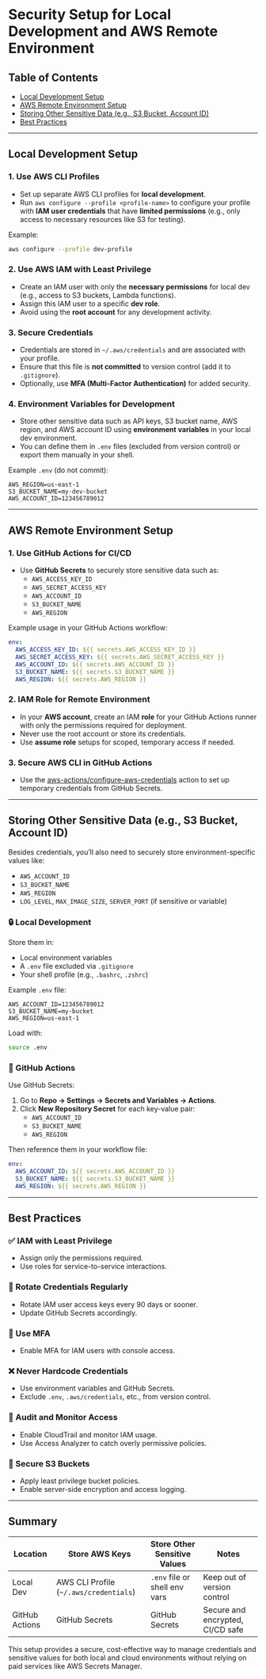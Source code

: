 
# Security Setup for Local Development and AWS Remote Environment

## Table of Contents
- [Local Development Setup](#local-development-setup)
- [AWS Remote Environment Setup](#aws-remote-environment-setup)
- [Storing Other Sensitive Data (e.g., S3 Bucket, Account ID)](#storing-other-sensitive-data-eg-s3-bucket-account-id)
- [Best Practices](#best-practices)

---

## Local Development Setup

### 1. **Use AWS CLI Profiles**
- Set up separate AWS CLI profiles for **local development**.
- Run `aws configure --profile <profile-name>` to configure your profile with **IAM user credentials** that have **limited permissions** (e.g., only access to necessary resources like S3 for testing).

Example:
   ```bash
   aws configure --profile dev-profile
   ```

### 2. **Use AWS IAM with Least Privilege**
- Create an IAM user with only the **necessary permissions** for local dev (e.g., access to S3 buckets, Lambda functions).
- Assign this IAM user to a specific **dev role**.
- Avoid using the **root account** for any development activity.

### 3. **Secure Credentials**
- Credentials are stored in `~/.aws/credentials` and are associated with your profile.
- Ensure that this file is **not committed** to version control (add it to `.gitignore`).
- Optionally, use **MFA (Multi-Factor Authentication)** for added security.

### 4. **Environment Variables for Development**
- Store other sensitive data such as API keys, S3 bucket name, AWS region, and AWS account ID using **environment variables** in your local dev environment.
- You can define them in `.env` files (excluded from version control) or export them manually in your shell.

Example `.env` (do not commit):
   ```dotenv
   AWS_REGION=us-east-1
   S3_BUCKET_NAME=my-dev-bucket
   AWS_ACCOUNT_ID=123456789012
   ```

---

## AWS Remote Environment Setup

### 1. **Use GitHub Actions for CI/CD**
- Use **GitHub Secrets** to securely store sensitive data such as:
    - `AWS_ACCESS_KEY_ID`
    - `AWS_SECRET_ACCESS_KEY`
    - `AWS_ACCOUNT_ID`
    - `S3_BUCKET_NAME`
    - `AWS_REGION`

Example usage in your GitHub Actions workflow:
   ```yaml
   env:
     AWS_ACCESS_KEY_ID: ${{ secrets.AWS_ACCESS_KEY_ID }}
     AWS_SECRET_ACCESS_KEY: ${{ secrets.AWS_SECRET_ACCESS_KEY }}
     AWS_ACCOUNT_ID: ${{ secrets.AWS_ACCOUNT_ID }}
     S3_BUCKET_NAME: ${{ secrets.S3_BUCKET_NAME }}
     AWS_REGION: ${{ secrets.AWS_REGION }}
   ```

### 2. **IAM Role for Remote Environment**
- In your **AWS account**, create an IAM **role** for your GitHub Actions runner with only the permissions required for deployment.
- Never use the root account or store its credentials.
- Use **assume role** setups for scoped, temporary access if needed.

### 3. **Secure AWS CLI in GitHub Actions**
- Use the [aws-actions/configure-aws-credentials](https://github.com/aws-actions/configure-aws-credentials) action to set up temporary credentials from GitHub Secrets.

---

## Storing Other Sensitive Data (e.g., S3 Bucket, Account ID)

Besides credentials, you’ll also need to securely store environment-specific values like:

- `AWS_ACCOUNT_ID`
- `S3_BUCKET_NAME`
- `AWS_REGION`
- `LOG_LEVEL`, `MAX_IMAGE_SIZE`, `SERVER_PORT` (if sensitive or variable)

### 🔒 Local Development
Store them in:
- Local environment variables
- A `.env` file excluded via `.gitignore`
- Your shell profile (e.g., `.bashrc`, `.zshrc`)

Example `.env` file:
```dotenv
AWS_ACCOUNT_ID=123456789012
S3_BUCKET_NAME=my-bucket
AWS_REGION=us-east-1
```

Load with:
```bash
source .env
```

### 🔐 GitHub Actions
Use GitHub Secrets:
1. Go to **Repo → Settings → Secrets and Variables → Actions**.
2. Click **New Repository Secret** for each key-value pair:
    - `AWS_ACCOUNT_ID`
    - `S3_BUCKET_NAME`
    - `AWS_REGION`

Then reference them in your workflow file:
```yaml
env:
  AWS_ACCOUNT_ID: ${{ secrets.AWS_ACCOUNT_ID }}
  S3_BUCKET_NAME: ${{ secrets.S3_BUCKET_NAME }}
  AWS_REGION: ${{ secrets.AWS_REGION }}
```

---

## Best Practices

### ✅ IAM with Least Privilege
- Assign only the permissions required.
- Use roles for service-to-service interactions.

### 🔁 Rotate Credentials Regularly
- Rotate IAM user access keys every 90 days or sooner.
- Update GitHub Secrets accordingly.

### 🔐 Use MFA
- Enable MFA for IAM users with console access.

### ❌ Never Hardcode Credentials
- Use environment variables and GitHub Secrets.
- Exclude `.env`, `.aws/credentials`, etc., from version control.

### 📜 Audit and Monitor Access
- Enable CloudTrail and monitor IAM usage.
- Use Access Analyzer to catch overly permissive policies.

### 🔐 Secure S3 Buckets
- Apply least privilege bucket policies.
- Enable server-side encryption and access logging.

---

## Summary

| Location         | Store AWS Keys | Store Other Sensitive Values | Notes                            |
|------------------|----------------|-------------------------------|----------------------------------|
| Local Dev        | AWS CLI Profile (`~/.aws/credentials`) | `.env` file or shell env vars   | Keep out of version control      |
| GitHub Actions   | GitHub Secrets | GitHub Secrets                | Secure and encrypted, CI/CD safe |

This setup provides a secure, cost-effective way to manage credentials and sensitive values for both local and cloud environments without relying on paid services like AWS Secrets Manager.
